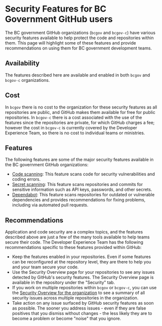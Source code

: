 # Security Features for BC Government GitHub users

The BC government GitHub organizations (`bcgov` and `bcgov-c`) have various security features available to help protect the code and repositories within them. This page will highlight some of these features and provide recommendations on using them for BC government development teams.

## Availability

The features described here are available and enabled in both `bcgov` and `bcgov-c` organizations.

## Cost

In `bcgov` there is no cost to the organization for these security features as all repositories are public, and GitHub makes them available for free for public repositories. In `bcgov-c` there is a cost associated with the use of the features since the repositories are private, for which GitHub charges a fee; however the cost in `bcgov-c` is currently covered by the Developer Experience Team, so there is no cost to individual teams or ministries.

## Features

The following features are some of the major security features available in the BC government GitHub organizations:
 
- [Code scanning](https://docs.github.com/en/code-security/code-scanning/introduction-to-code-scanning/about-code-scanning): This feature scans code for security vulnerabilities and coding errors.
- [Secret scanning](https://docs.github.com/en/code-security/secret-scanning/introduction/about-secret-scanning): This feature scans repositories and commits for sensitive information such as API keys, passwords, and other secrets. 
- [Dependabot](https://docs.github.com/en/code-security/dependabot): This feature scans repositories for outdated or vulnerable dependencies and provides recommendations for fixing problems, including via automated pull requests.

## Recommendations

Application and code security are a complex topics, and the features described above are just a few of the many tools available to help teams secure their code. The Developer Experience Team has the following recommendations specific to these features provided within GitHub:

- Keep the features enabled in your repositories. Even if some features can be reconfigured at the repository level, they are there to help you and your team secure your code.
- Use the Security Overview page for your repositories to see any issues detected by GitHub's security features. The Security Overview page is available in the repository under the "Security" tab.
- If you work on multiple repositories within `bcgov` or `bcgov-c`, you can use the [Security Overview for the organization](https://github.com/orgs/bcgov/security/overview) to see a summary of all security issues across multiple repositories in the organization.
- Take action on any issue surfaced by GitHub security features as soon as possible. The sooner you address issues - even if they are false positives that you dismiss without changes - the less likely they are to become a problem or become "noise" that you ignore.





